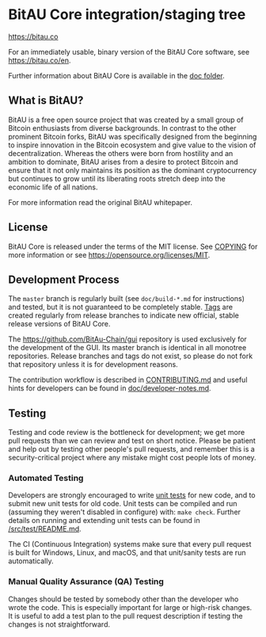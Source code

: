 BitAU Core integration/staging tree
=====================================

https://bitau.co

For an immediately usable, binary version of the BitAU Core software, see
https://bitau.co/en.

Further information about BitAU Core is available in the [doc folder](/doc).

What is BitAU?
----------------

BitAU is a free open source project that was created by a small group of Bitcoin
enthusiasts from diverse backgrounds. In contrast to the other prominent Bitcoin
forks, BitAU was specifically designed from the beginning to inspire innovation in the
Bitcoin ecosystem and give value to the vision of decentralization. Whereas the others
were born from hostility and an ambition to dominate, BitAU arises from a desire to
protect Bitcoin and ensure that it not only maintains its position as the dominant
cryptocurrency but continues to grow until its liberating roots stretch deep into the
economic life of all nations.

For more information read the original BitAU whitepaper.

License
-------

BitAU Core is released under the terms of the MIT license. See [COPYING](COPYING) for more
information or see https://opensource.org/licenses/MIT.

Development Process
-------------------

The `master` branch is regularly built (see `doc/build-*.md` for instructions) and tested, but it is not guaranteed to be
completely stable. [Tags](https://github.com/BitAu-Chain/BitAU/tags) are created
regularly from release branches to indicate new official, stable release versions of BitAU Core.

The https://github.com/BitAu-Chain/gui repository is used exclusively for the
development of the GUI. Its master branch is identical in all monotree
repositories. Release branches and tags do not exist, so please do not fork
that repository unless it is for development reasons.

The contribution workflow is described in [CONTRIBUTING.md](CONTRIBUTING.md)
and useful hints for developers can be found in [doc/developer-notes.md](doc/developer-notes.md).

Testing
-------

Testing and code review is the bottleneck for development; we get more pull
requests than we can review and test on short notice. Please be patient and help out by testing
other people's pull requests, and remember this is a security-critical project where any mistake might cost people
lots of money.

### Automated Testing

Developers are strongly encouraged to write [unit tests](src/test/README.md) for new code, and to
submit new unit tests for old code. Unit tests can be compiled and run
(assuming they weren't disabled in configure) with: `make check`. Further details on running
and extending unit tests can be found in [/src/test/README.md](/src/test/README.md).


The CI (Continuous Integration) systems make sure that every pull request is built for Windows, Linux, and macOS,
and that unit/sanity tests are run automatically.

### Manual Quality Assurance (QA) Testing

Changes should be tested by somebody other than the developer who wrote the
code. This is especially important for large or high-risk changes. It is useful
to add a test plan to the pull request description if testing the changes is
not straightforward.
